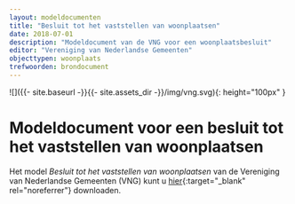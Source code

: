 ```yaml
---
layout: modeldocumenten
title: "Besluit tot het vaststellen van woonplaatsen"
date: 2018-07-01
description: "Modeldocument van de VNG voor een woonplaatsbesluit"
editor: "Vereniging van Nederlandse Gemeenten"
objecttypen: woonplaats
trefwoorden: brondocument
---
```


![]({{- site.baseurl -}}{{- site.assets_dir -}}/img/vng.svg){: height="100px" }

# Modeldocument voor een besluit tot het vaststellen van woonplaatsen

Het model _Besluit tot het vaststellen van woonplaatsen_ van de Vereniging van Nederlandse Gemeenten (VNG) kunt u [hier](https://www.vngrealisatie.nl/sites/default/files/2018-05/Model%20besluit%20woonplaats%20Wet%20BAG%202018.doc){:target="_blank" rel="noreferrer"} downloaden.

